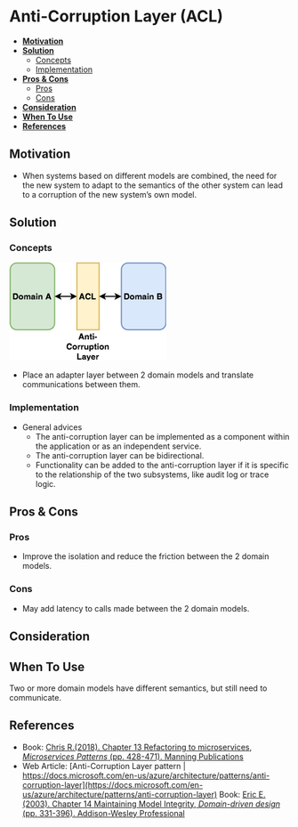 # Anti-Corruption Layer (ACL)

- [**Motivation**](#motivation)
- [**Solution**](#solution)
   - [Concepts](#concepts)
   - [Implementation](#implementation)
- [**Pros & Cons**](#pros--cons)
   - [Pros](#pros)
   - [Cons](#cons)
- [**Consideration**](#consideration)
- [**When To Use**](#when-to-use)
- [**References**](#references)

## Motivation
- When systems based on different models are combined, the need for the new system to adapt to the semantics of the other system can lead to a corruption of the new system’s own model.

## Solution
### Concepts
![](../../diagrams/png/anti_corruption_layer_small.png)
- Place an adapter layer between 2 domain models and translate communications between them.

### Implementation
- General advices
   - The anti-corruption layer can be implemented as a component within the application or as an independent service.
   - The anti-corruption layer can be bidirectional.
   - Functionality can be added to the anti-corruption layer if it is specific to the relationship of the two subsystems, like audit log or trace logic.

## Pros & Cons
### Pros
- Improve the isolation and reduce the friction between the 2 domain models.

### Cons
- May add latency to calls made between the 2 domain models.

## Consideration

## When To Use
Two or more domain models have different semantics, but still need to communicate.

## References
- Book: [Chris R.(2018). Chapter 13 Refactoring to microservices, *Microservices Patterns* (pp. 428-471). Manning Publications](https://www.manning.com/books/microservices-patterns)
- Web Article: [Anti-Corruption Layer pattern | https://docs.microsoft.com/en-us/azure/architecture/patterns/anti-corruption-layer](https://docs.microsoft.com/en-us/azure/architecture/patterns/anti-corruption-layer)
Book: [Eric E.(2003). Chapter 14 Maintaining Model Integrity, *Domain-driven design* (pp. 331-396). Addison-Wesley Professional](https://dddcommunity.org/book/evans_2003/)
